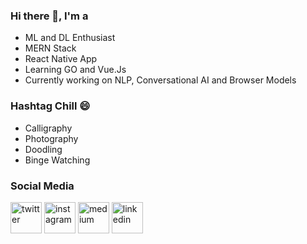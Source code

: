 ### Hi there 👋, I'm a

- ML and DL Enthusiast
- MERN Stack 
- React Native App
- Learning GO and Vue.Js
- Currently working on NLP, Conversational AI and Browser Models


### Hashtag Chill 😄
- Calligraphy
- Photography
- Doodling
- Binge Watching

### Social Media

<p align="left">
<a href="https://twitter.com/SidMallick7"><img src="https://img.icons8.com/color/96/000000/twitter-squared.png" width="50px" alt="twitter"/></a>	
<a href="https://www.instagram.com/sidmallick7/"><img src="https://img.icons8.com/color/96/000000/instagram-new.png" width="50px" alt="instagram"/></a>	
<!-- <a href="https://open.spotify.com/user/4tvdophd9tr3l0d0e7y3yoq9x"><img src="https://img.icons8.com/color/96/000000/spotify--v1.png" width="50px" alt="spotify"/></a>	 -->
<!-- <a href="https://steamcommunity.com/id/ashmal47/"><img src="https://img.icons8.com/fluent/96/000000/steam.png" width="50px" alt="steam"/></a>	 -->
<a href="https://medium.com/@sidharthabiki"><img src="https://img.icons8.com/color/96/000000/medium.png" width="50px" alt="medium"/></a>	
<a href="https://www.linkedin.com/in/mallicksidhartha7/"><img src="https://img.icons8.com/color/96/000000/linkedin.png" width="50px" alt="linkedin"/></a>
</p>

<!-- <img src="https://visitor-badge.glitch.me/badge?page_id=ahtrahdis7.ahtrahdis7" height="25px" vertical-align="center" > -->
